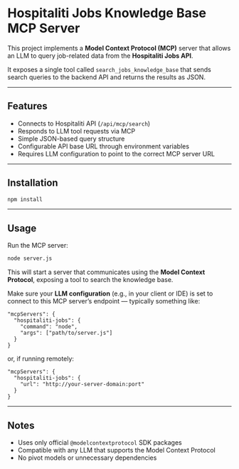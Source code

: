 # Hospitaliti Jobs Knowledge Base MCP Server

This project implements a **Model Context Protocol (MCP)** server that allows an LLM to query job-related data from the **Hospitaliti Jobs API**.

It exposes a single tool called `search_jobs_knowledge_base` that sends search queries to the backend API and returns the results as JSON.

---

## Features

* Connects to Hospitaliti API (`/api/mcp/search`)
* Responds to LLM tool requests via MCP
* Simple JSON-based query structure
* Configurable API base URL through environment variables
* Requires LLM configuration to point to the correct MCP server URL

---

## Installation

```bash
npm install
```

---

## Usage

Run the MCP server:

```bash
node server.js
```

This will start a server that communicates using the **Model Context Protocol**, exposing a tool to search the knowledge base.

Make sure your **LLM configuration** (e.g., in your client or IDE) is set to connect to this MCP server’s endpoint — typically something like:

```
"mcpServers": {
  "hospitaliti-jobs": {
    "command": "node",
    "args": ["path/to/server.js"]
  }
}
```

or, if running remotely:

```
"mcpServers": {
  "hospitaliti-jobs": {
    "url": "http://your-server-domain:port"
  }
}
```

---

## Notes

* Uses only official `@modelcontextprotocol` SDK packages
* Compatible with any LLM that supports the Model Context Protocol
* No pivot models or unnecessary dependencies